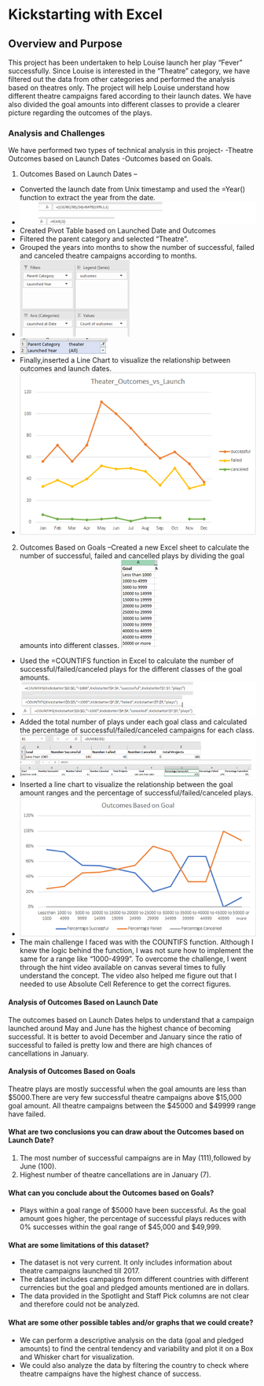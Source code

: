 
# Kickstarting with Excel

## Overview and Purpose

This project has been undertaken to help Louise launch her play “Fever” successfully. Since Louise is interested in the “Theatre” category, we have filtered out the data from other categories and performed the analysis based on theatres only. The project will help Louise understand how different theatre campaigns fared according to their launch dates. We have also divided the goal amounts into different classes to provide a clearer picture regarding the outcomes of the plays.

### Analysis and Challenges

We have performed two types of technical analysis in this project-
    -Theatre Outcomes based on Launch Dates 
    -Outcomes based on Goals.

1.	Outcomes Based on Launch Dates –
-	Converted the launch date from Unix timestamp and used the =Year() function to extract the year from the date.
-	![Conversion&Year](images/Conversion_Year.png)
-	Created Pivot Table based on Launched Date and Outcomes
-	Filtered the parent category and selected “Theatre”.
-	Grouped the years into months to show the number of successful, failed and canceled theatre campaigns according to months.
-	![Pivot_Table](images/Pivot_Table.png)
-	![](images/Parent_Filter.png)
-	Finally,inserted a Line Chart to visualize the relationship between outcomes and launch dates.
-	![](images/Theater_Outcomes_vs_Launch.png)

2.	Outcomes Based on Goals 
–Created a new Excel sheet to calculate the number of successful, failed and cancelled plays by dividing the goal amounts into different classes.
![](images/Goal_Range.png)
-	Used the =COUNTIFS function in Excel to calculate the number of successful/failed/canceled plays for the different classes of the goal amounts.
-	![](images/countifs_edited.png)
-	Added the total number of plays under each goal class and calculated the percentage of successful/failed/canceled campaigns for each class.
-	![](images/Percentage_edited.png)
-	Inserted a line chart to visualize the relationship between the goal amount ranges and the percentage of successful/failed/canceled plays.
-	![](images/Outcomes_vs_Goals.png)
-	The main challenge I faced was with the COUNTIFS function. Although I knew the logic behind the function, I was not sure how to implement the same for a range like “1000-4999”. To overcome the challenge, I went through the hint video available on canvas several times to fully understand the concept. The video also helped me figure out that I needed to use Absolute Cell Reference to get the correct figures.

#### Analysis of Outcomes Based on Launch Date

The outcomes based on Launch Dates helps to understand that a campaign launched around May and June has the highest chance of becoming successful. It is better to avoid December and January since the ratio of successful to failed is pretty low and there are high chances of cancellations in January. 

#### Analysis of Outcomes Based on Goals

Theatre plays are mostly successful when the goal amounts are less than $5000.There are very few successful theatre campaigns above $15,000 goal amount. All theatre campaigns between the $45000 and $49999 range have failed. 

#### What are two conclusions you can draw about the Outcomes based on Launch Date?

1.	The most number of successful campaigns are in May (111),followed by June (100).
2.	Highest number of theatre cancellations are in January (7).

#### What can you conclude about the Outcomes based on Goals?

- Plays within a goal range of $5000 have been successful. As the goal amount goes higher, the percentage of successful plays reduces with 0% successes within the goal range of $45,000 and $49,999.

#### What are some limitations of this dataset?

-	The dataset is not very current. It only includes information about theatre campaigns launched till 2017.
-	The dataset includes campaigns from different countries with different currencies but the goal and pledged amounts mentioned are in dollars.
-	The data provided in the Spotlight and Staff Pick columns are not clear and therefore could not be analyzed.

#### What are some other possible tables and/or graphs that we could create?

-	We can perform a descriptive analysis on the data (goal and pledged amounts) to find the central tendency and variability and plot it on a Box and Whisker chart for visualization.
-	We could also analyze the data by filtering the country to check where theatre campaigns have the highest chance of success.

 



